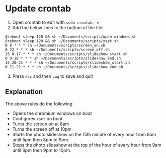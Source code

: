 # Update crontab
1. Open crontab to edit with `sudo crontab -e`
2. Add the below lines to the bottom of the file:
```
@reboot sleep 120 && sh ~/Documents/scripts/open-windows.sh
@reboot sleep 120 && sh ~/Documents/scripts/xset.sh
0 8 * * * sh ~/Documents/scripts/screen_on.sh
0 22 * * * sh ~/Documents/scripts/screen_off.sh
15 8-17 * * * sh ~/Documents/scripts/slideshow_start.sh
0 9-18 * * * sh ~/Documents/scripts/slideshow_end.sh
15 20-21 * * * sh ~/Documents/scripts/slideshow_start.sh
0 21-22 * * * sh ~/Documents/scripts/slideshow_end.sh
```
3. Press `esc` and then `:wq` to save and quit

## Explanation
The above rules do the following:
- Opens the chromium windows on boot
- Configures `xset` on boot
- Turns the screen on at 8am
- Turns the screen off at 10pm
- Starts the photo slideshow on the 15th minute of every hour from 8am until 5pm then 8pm to 9pm.
- Stops the photo slideshow at the top of the hour of every hour from 9am until 6pm then 9pm to 10pm.
